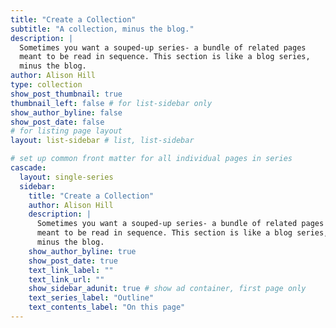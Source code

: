 ```yaml
---
title: "Create a Collection"
subtitle: "A collection, minus the blog."
description: |
  Sometimes you want a souped-up series- a bundle of related pages 
  meant to be read in sequence. This section is like a blog series, 
  minus the blog.
author: Alison Hill
type: collection
show_post_thumbnail: true
thumbnail_left: false # for list-sidebar only
show_author_byline: false
show_post_date: false
# for listing page layout
layout: list-sidebar # list, list-sidebar

# set up common front matter for all individual pages in series
cascade:
  layout: single-series 
  sidebar:
    title: "Create a Collection"
    author: Alison Hill
    description: |
      Sometimes you want a souped-up series- a bundle of related pages 
      meant to be read in sequence. This section is like a blog series, 
      minus the blog.
    show_author_byline: true
    show_post_date: true
    text_link_label: ""
    text_link_url: ""
    show_sidebar_adunit: true # show ad container, first page only
    text_series_label: "Outline" 
    text_contents_label: "On this page" 
---
```

